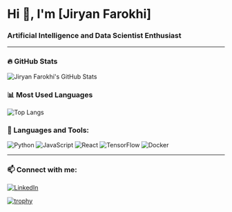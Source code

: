 # Hi 👋, I'm [Jiryan Farokhi]
### Artificial Intelligence and Data Scientist Enthusiast

---

### 🔥 GitHub Stats
![Jiryan Farokhi's GitHub Stats](https://github-readme-stats.vercel.app/api?username=JryFarrr&show_icons=true&theme=dark)

### 📊 Most Used Languages
![Top Langs](https://github-readme-stats.vercel.app/api/top-langs/?username=JryFarrr&layout=compact&theme=dark)

### 🚀 Languages and Tools:
![Python](https://img.shields.io/badge/Python-3776AB?style=for-the-badge&logo=python&logoColor=white)
![JavaScript](https://img.shields.io/badge/JavaScript-F7DF1E?style=for-the-badge&logo=javascript&logoColor=black)
![React](https://img.shields.io/badge/React-61DAFB?style=for-the-badge&logo=react&logoColor=black)
![TensorFlow](https://img.shields.io/badge/TensorFlow-FF6F00?style=for-the-badge&logo=tensorflow&logoColor=white)
![Docker](https://img.shields.io/badge/Docker-2496ED?style=for-the-badge&logo=docker&logoColor=white)

---

### 📫 Connect with me:
[![LinkedIn](https://img.shields.io/badge/LinkedIn-0A66C2?style=for-the-badge&logo=linkedin&logoColor=white)](https://www.linkedin.com/in/jiryan-farokhi-0780b6247/)

[![trophy](https://github-profile-trophy.vercel.app/?username=JryFarrr&theme=onedark)](https://github.com/JryFarrr/github-profile-trophy)
